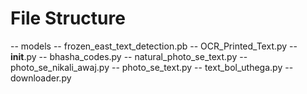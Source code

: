 # File Structure
-- models
-- frozen_east_text_detection.pb
-- OCR_Printed_Text.py
-- __init__.py
-- bhasha_codes.py
-- natural_photo_se_text.py
-- photo_se_nikali_awaj.py
-- photo_se_text.py
-- text_bol_uthega.py
-- downloader.py
